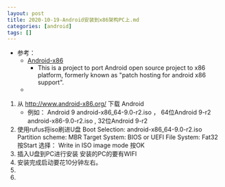 ```yaml
---
layout: post
title: 2020-10-19-Android安装到x86架构PC上.md
categories: [android]
tags: []
---
```


* 参考： 
  * [Android-x86](http://www.android-x86.org/)
    * This is a project to port Android open source project to x86 platform, formerly known as "patch hosting for android x86 support". 
  * []()



1. 从 <http://www.android-x86.org/> 下载 Android
    * 例如： Android 9
      android-x86_64-9.0-r2.iso  ， 64位Android 9-r2
      android-x86-9.0-r2.iso     ,  32位Android 9-r2
1. 使用rufus将iso刷进U盘
    Boot Selection:   android-x86_64-9.0-r2.iso
    Partition scheme: MBR
    Target System:    BIOS or UEFI
    File System:      Fat32
    按Start
    选择： Write in ISO image mode
    按OK
1. 插入U盘到PC进行安装
    安装的PC的要有WIFI
1. 安装完成启动要花10分钟左右。
1. 
1. 



